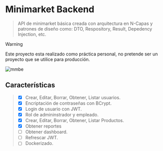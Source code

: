 # Minimarket Backend
> API de minimarket básica creada con arquitectura en N-Capas y patrones de diseño como: DTO, Respository, Result, Depedency Injection, etc.

> [!WARNING]
> Este proyecto esta realizado como práctica personal, no pretende ser un proyecto que se utilice para producción.

![mmbe](https://github.com/user-attachments/assets/54007194-7a7c-4978-8147-e10277d82e97)

## Características

> - [x] Crear, Editar, Borrar, Obtener, Listar usuarios.
> - [x] Encriptación de contraseñas con BCrypt.
> - [x] Login de usuario con JWT.
> - [x] Rol de admininstrador y empleado.
> - [x] Crear, Editar, Borrar, Obtener, Listar Productos.
> - [x] Obtener reportes
> - [ ] Obtener dashboard.
> - [ ] Refrescar JWT.
> - [ ] Dockerizado.